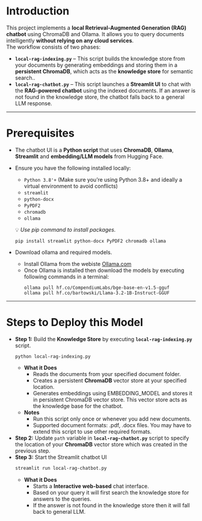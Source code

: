 # Introduction
This project implements a **local Retrieval-Augmented Generation (RAG) chatbot** using ChromaDB and Ollama. It allows you to query documents intelligently **without relying on any cloud services**.  
The workflow consists of two phases:
  - **`local-rag-indexing.py`** – This script builds the knowledge store from your documents by generating embeddings and storing them in a **persistent ChromaDB**, which acts as the **knowledge store** for semantic search..
  - **`local-rag-chatbot.py`** – This script launches a **Streamlit UI** to chat with the **RAG-powered chatbot** using the indexed documents. If an answer is not found in the knowledge store, the chatbot falls back to a general LLM response.

---

# Prerequisites
- The chatbot UI is a **Python script** that uses **ChromaDB**, **Ollama**, **Streamlit** and **embedding/LLM models** from Hugging Face.
- Ensure you have the following installed locally:
  - `Python 3.8'+` (Make sure you’re using Python 3.8+ and ideally a virtual environment to avoid conflicts)
  - `streamlit`
  - `python-docx`
  - `PyPDF2`
  - `chromadb`
  - `ollama`
    
  💡 *Use pip command to install packages.*
  ```
  pip install streamlit python-docx PyPDF2 chromadb ollama
  ```  
- Download ollama and required models.  
  - Install Ollama from the webiste [Ollama.com](https://ollama.com/)
  - Once Ollama is installed then download the models by executing following commands in a terminal:
    ```
    ollama pull hf.co/CompendiumLabs/bge-base-en-v1.5-gguf
    ollama pull hf.co/bartowski/Llama-3.2-1B-Instruct-GGUF
    ```
 
---

# Steps to Deploy this Model
 
- **Step 1:** Build the **Knowledge Store** by executing **`local-rag-indexing.py`** script.
   ```
  python local-rag-indexing.py
  ``` 
  - **What it Does**
    - Reads the documents from your specified document folder.
    - Creates a persistent **ChromaDB** vector store at your specified location.
    - Generates embeddings using EMBEDDING_MODEL and stores it in persistent ChromaDB vector store. This vector store acts as the knowledge base for the chatbot.
  - **Notes**
    - Run this script only once or whenever you add new documents.
    - Supported document formats: .pdf, .docx files. You may have to extend this script to use other required formats.
 - **Step 2:** Update `path` variable in **`local-rag-chatbot.py`** script to specify the location of your **ChromaDB** vector store which was created in the previous step.
- **Step 3:** Start the Streamlit chatbot UI 
  ```bash
  streamlit run local-rag-chatbot.py
  ```
  - **What it Does**
    - Starts a **Interactive web-based** chat interface.
    - Based on your query it will first search the knowledge store for answers to the queries.
    - If the answer is not found in the knowledge store then it will fall back to general LLM. 

